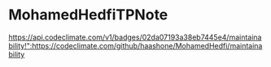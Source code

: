 # MohamedHedfiTPNote
https://api.codeclimate.com/v1/badges/02da07193a38eb7445e4/maintainability!":https://codeclimate.com/github/haashone/MohamedHedfi/maintainability
